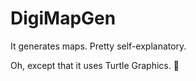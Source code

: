 # DigiMapGen
 It generates maps. Pretty self-explanatory.
 
 Oh, except that it uses Turtle Graphics. 🐢
